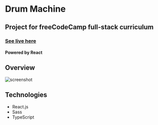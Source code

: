 # Drum Machine

## Project for freeCodeCamp full-stack curriculum

### [See live here]()

#### Powered by React

## Overview

![screenshot](./docs/screenshot.png)

## Technologies

- React.js
- Sass
- TypeScript
